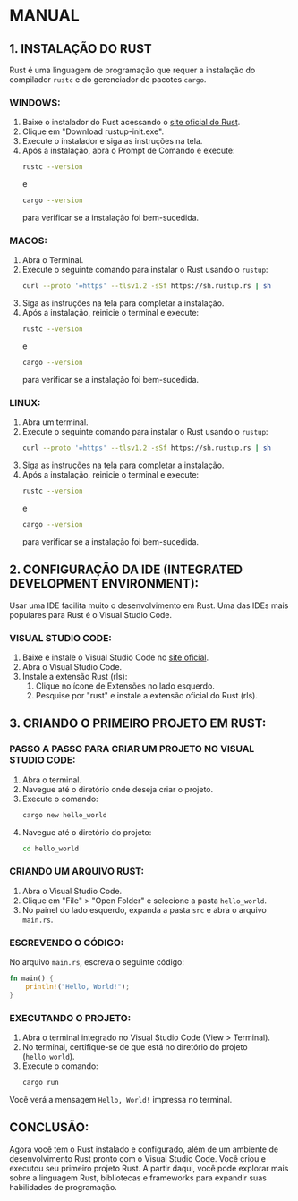 # MANUAL
## 1. INSTALAÇÃO DO RUST
Rust é uma linguagem de programação que requer a instalação do compilador `rustc` e do gerenciador de pacotes `cargo`.

### WINDOWS:
1. Baixe o instalador do Rust acessando o [site oficial do Rust](https://www.rust-lang.org/tools/install).
2. Clique em "Download rustup-init.exe".
3. Execute o instalador e siga as instruções na tela.
4. Após a instalação, abra o Prompt de Comando e execute:
   ```sh
   rustc --version
   ```
   e
   ```sh
   cargo --version
   ```
   para verificar se a instalação foi bem-sucedida.

### MACOS:
1. Abra o Terminal.
2. Execute o seguinte comando para instalar o Rust usando o `rustup`:
   ```sh
   curl --proto '=https' --tlsv1.2 -sSf https://sh.rustup.rs | sh
   ```
3. Siga as instruções na tela para completar a instalação.
4. Após a instalação, reinicie o terminal e execute:
   ```sh
   rustc --version
   ```
   e
   ```sh
   cargo --version
   ```
   para verificar se a instalação foi bem-sucedida.

### LINUX:
1. Abra um terminal.
2. Execute o seguinte comando para instalar o Rust usando o `rustup`:
   ```sh
   curl --proto '=https' --tlsv1.2 -sSf https://sh.rustup.rs | sh
   ```
3. Siga as instruções na tela para completar a instalação.
4. Após a instalação, reinicie o terminal e execute:
   ```sh
   rustc --version
   ```
   e
   ```sh
   cargo --version
   ```
   para verificar se a instalação foi bem-sucedida.

## 2. CONFIGURAÇÃO DA IDE (INTEGRATED DEVELOPMENT ENVIRONMENT):
Usar uma IDE facilita muito o desenvolvimento em Rust. Uma das IDEs mais populares para Rust é o Visual Studio Code.

### VISUAL STUDIO CODE:
1. Baixe e instale o Visual Studio Code no [site oficial](https://code.visualstudio.com/).
2. Abra o Visual Studio Code.
3. Instale a extensão Rust (rls):
   1. Clique no ícone de Extensões no lado esquerdo.
   2. Pesquise por "rust" e instale a extensão oficial do Rust (rls).

## 3. CRIANDO O PRIMEIRO PROJETO EM RUST:
### PASSO A PASSO PARA CRIAR UM PROJETO NO VISUAL STUDIO CODE:
1. Abra o terminal.
2. Navegue até o diretório onde deseja criar o projeto.
3. Execute o comando:
   ```sh
   cargo new hello_world
   ```
4. Navegue até o diretório do projeto:
   ```sh
   cd hello_world
   ```

### CRIANDO UM ARQUIVO RUST:
1. Abra o Visual Studio Code.
2. Clique em "File" > "Open Folder" e selecione a pasta `hello_world`.
3. No painel do lado esquerdo, expanda a pasta `src` e abra o arquivo `main.rs`.

### ESCREVENDO O CÓDIGO:
No arquivo `main.rs`, escreva o seguinte código:
```rust
fn main() {
    println!("Hello, World!");
}
```

### EXECUTANDO O PROJETO:
1. Abra o terminal integrado no Visual Studio Code (View > Terminal).
2. No terminal, certifique-se de que está no diretório do projeto (`hello_world`).
3. Execute o comando:
   ```sh
   cargo run
   ```

Você verá a mensagem `Hello, World!` impressa no terminal.

## CONCLUSÃO:
Agora você tem o Rust instalado e configurado, além de um ambiente de desenvolvimento Rust pronto com o Visual Studio Code. Você criou e executou seu primeiro projeto Rust. A partir daqui, você pode explorar mais sobre a linguagem Rust, bibliotecas e frameworks para expandir suas habilidades de programação.